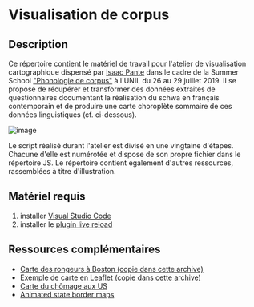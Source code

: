 # Visualisation de corpus

## Description

Ce répertoire contient le matériel de travail pour l'atelier de visualisation cartographique dispensé par [Isaac Pante](http://isaacpante.net) dans le cadre de la Summer School ["Phonologie de corpus"](https://wp.unil.ch/summerschools/courses2019/phonologie-de-corpus/) à l'UNIL du 26 au 29 juillet 2019. Il se propose de récupérer et transformer des données extraites de questionnaires documentant la réalisation du schwa en français contemporain et de produire une carte choroplète sommaire de ces données linguistiques (cf. ci-dessous). 

![image](https://i.imgur.com/CdOVuGe.png)

Le script réalisé durant l'atelier est divisé en une vingtaine d'étapes. Chacune d'elle est numérotée et dispose de son propre fichier dans le répertoire JS. Le répertoire contient également d'autres ressources, rassemblées à titre d'illustration.

## Matériel requis

1. installer [Visual Studio Code](https://code.visualstudio.com/Download)
2. installer le [plugin live reload](https://marketplace.visualstudio.com/items?itemName=ritwickdey.LiveServer)

## Ressources complémentaires

- [Carte des rongeurs à Boston (copie dans cette archive)](http://duspviz.mit.edu/d3-workshop/mapping-data-with-d3/)
- [Exemple de carte en Leaflet (copie dans cette archive)](http://bl.ocks.org/ramiroaznar/577043744d523efd6ee981887b274d5a)
- [Carte du chômage aux US](https://observablehq.com/@jdev42092/week-10b-intro-to-d3-js-mapping-data-with-d3)
- [Animated state border maps](https://github.com/maptime-ams/animated-borders-d3js)
